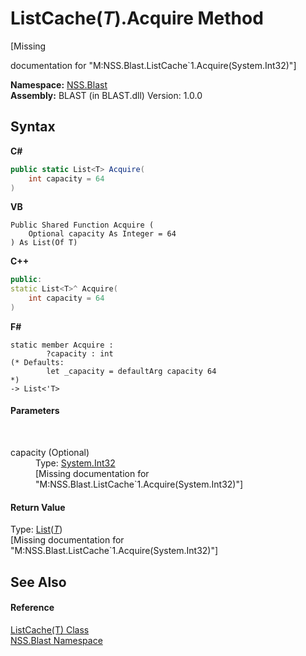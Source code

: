 # ListCache(*T*).Acquire Method 
 

\[Missing <summary> documentation for "M:NSS.Blast.ListCache`1.Acquire(System.Int32)"\]

**Namespace:**&nbsp;<a href="88b55311-4a89-0894-e27a-e157e443c7f7.md">NSS.Blast</a><br />**Assembly:**&nbsp;BLAST (in BLAST.dll) Version: 1.0.0

## Syntax

**C#**<br />
``` C#
public static List<T> Acquire(
	int capacity = 64
)
```

**VB**<br />
``` VB
Public Shared Function Acquire ( 
	Optional capacity As Integer = 64
) As List(Of T)
```

**C++**<br />
``` C++
public:
static List<T>^ Acquire(
	int capacity = 64
)
```

**F#**<br />
``` F#
static member Acquire : 
        ?capacity : int 
(* Defaults:
        let _capacity = defaultArg capacity 64
*)
-> List<'T> 

```


#### Parameters
&nbsp;<dl><dt>capacity (Optional)</dt><dd>Type: <a href="https://docs.microsoft.com/dotnet/api/system.int32" target="_blank" rel="noopener noreferrer">System.Int32</a><br />\[Missing <param name="capacity"/> documentation for "M:NSS.Blast.ListCache`1.Acquire(System.Int32)"\]</dd></dl>

#### Return Value
Type: <a href="https://docs.microsoft.com/dotnet/api/system.collections.generic.list-1" target="_blank" rel="noopener noreferrer">List</a>(<a href="587c1a88-05a4-749f-ce27-544d4cef91e6.md">*T*</a>)<br />\[Missing <returns> documentation for "M:NSS.Blast.ListCache`1.Acquire(System.Int32)"\]

## See Also


#### Reference
<a href="587c1a88-05a4-749f-ce27-544d4cef91e6.md">ListCache(T) Class</a><br /><a href="88b55311-4a89-0894-e27a-e157e443c7f7.md">NSS.Blast Namespace</a><br />